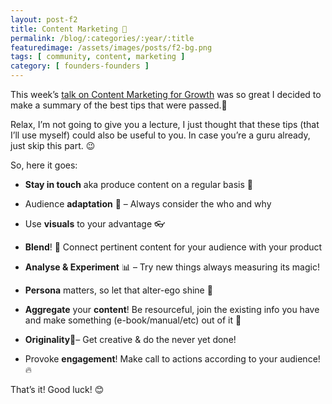 ```yaml
---
layout: post-f2
title: Content Marketing 📢
permalink: /blog/:categories/:year/:title
featuredimage: /assets/images/posts/f2-bg.png
tags: [ community, content, marketing ]
category: [ founders-founders ]
---
```


This week’s [talk on Content Marketing for Growth](https://www.facebook.com/foundersfounders/videos/1854162841513532/) was so great I decided to make a summary of the best tips that were passed.📝

Relax, I’m not going to give you a lecture, I just thought that these tips (that I’ll use myself) could also be useful to you. In case you’re a guru already, just skip this part. 😉

So, here it goes:

*  **Stay in touch** aka produce content on a regular basis 📅

*  Audience **adaptation** 👥 – Always consider the who and why

*  Use **visuals** to your advantage 👓

*  **Blend**! 🔁  Connect pertinent content for your audience with your product

*  **Analyse & Experiment** 📊 – Try new things always measuring its magic!

*  **Persona** matters, so let that alter-ego shine 👑

*  **Aggregate** your **content**! Be resourceful, join the existing info you have and make something (e-book/manual/etc) out of it 📒

*  **Originality**🤘– Get creative & do the never yet done!

*  Provoke **engagement**! Make call to actions according to your audience! 🔥

That’s it! Good luck! 😊